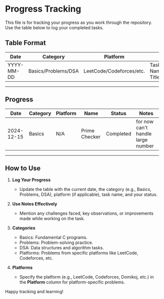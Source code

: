 # Progress Tracking

This file is for tracking your progress as you work through the repository. Use the table below to log your completed tasks.

## Table Format

| Date       | Category         | Platform         | Name                        | Status      | Notes                        |
|------------|------------------|------------------|-----------------------------|-------------|------------------------------|
| YYYY-MM-DD | Basics/Problems/DSA | LeetCode/Codeforces/etc. | Task Name/Problem Title    | Not Started/In Progress/Completed | Notes or observations          |

---

## Progress

| Date       | Category         | Platform         | Name                        | Status      | Notes                        |
|------------|------------------|------------------|-----------------------------|-------------|------------------------------|
| 2024-12-15 | Basics           | N/A              | Prime Checker               | Completed   | for now can't handle large number|

---

## How to Use

1. **Log Your Progress**
   - Update the table with the current date, the category (e.g., Basics, Problems, DSA), platform (if applicable), task name, and your status.

2. **Use Notes Effectively**
   - Mention any challenges faced, key observations, or improvements made while working on the task.

3. **Categories**
   - Basics: Fundamental C programs.
   - Problems: Problem-solving practice.
   - DSA: Data structures and algorithm tasks.
   - Platforms: Problems from specific platforms like LeetCode, Codeforces, etc.

4. **Platforms**
   - Specify the platform (e.g., LeetCode, Codeforces, Domikoj, etc.) in the **Platform** column for platform-specific problems.

Happy tracking and learning!
